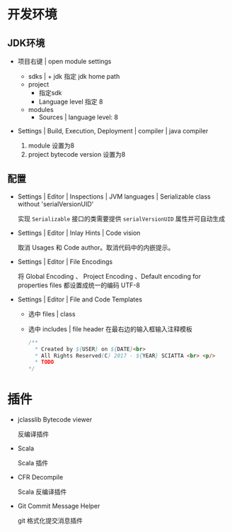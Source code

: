 # 开发环境

## JDK环境

- 项目右键 |  open module settings
  - sdks | + jdk 指定 jdk home path
  - project
    - 指定sdk
    - Language level 指定 8
  - modules
    - Sources | language level: 8
- Settings | Build, Execution, Deployment | compiler | java compiler

  1. module 设置为8
  2. project bytecode version 设置为8



## 配置

- Settings | Editor | Inspections | JVM languages | Serializable class without 'serialVersionUID' 

  实现 `Serializable` 接口的类需要提供 `serialVersionUID` 属性并可自动生成

- Settings | Editor | Inlay Hints | Code vision

  取消 Usages 和 Code author。取消代码中的内嵌提示。

- Settings | Editor | File Encodings 

  将 Global Encoding 、 Project Encoding 、Default encoding for properties files 都设置成统一的编码 UTF-8

- Settings | Editor | File and Code Templates

  - 选中 files | class

  - 选中 includes | file header 在最右边的输入框输入注释模板

    ```java
    /**
      * Created by ${USER} on ${DATE}<br>
      * All Rights Reserved(C) 2017 - ${YEAR} SCIATTA <br> <p/>
      * TODO
    */
    ```



# 插件

- jclasslib Bytecode viewer

  反编译插件

- Scala

  Scala 插件

- CFR Decompile

  Scala 反编译插件

- Git Commit Message Helper

  git 格式化提交消息插件